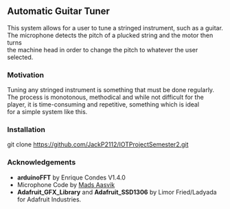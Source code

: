 ﻿## Automatic Guitar Tuner

This system allows for a user to tune a stringed instrument, such as a guitar.  
The microphone detects the pitch of a plucked string and the motor then turns  
the machine head in order to change the pitch to whatever the user selected.


### Motivation

Tuning any stringed instrument is something that must be done regularly.  
The process is monotonous, methodical and while not difficult for the  
player, it is time-consuming and repetitive, something which is ideal  
for a simple system like this.


### Installation

git clone https://github.com/JackP2112/IOTProjectSemester2.git

### Acknowledgements

* **arduinoFFT** by Enrique Condes V1.4.0
* Microphone Code by [Mads Aasvik](https://www.norwegiancreations.com/2017/08/what-is-fft-and-how-can-you-implement-it-on-an-arduino/)
* **Adafruit\_GFX\_Library** and **Adafruit\_SSD1306** by Limor Fried/Ladyada for Adafruit Industries.